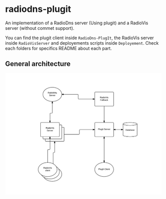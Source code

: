 radiodns-plugit
===============

An implementation of a RadioDns server (Using plugit) and a RadioVis server (without commet support).

You can find the plugit client inside `RadioDns-PlugIt`, the RadioVis server inside `RadioVisServer` and deployements scripts inside `Deployement`. Check each folders for specifics README about each part.

## General architecture

![Image](architecture-radiodns.png?raw=true)